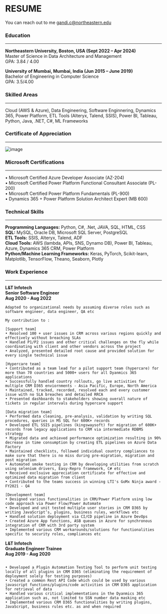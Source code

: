 # RESUME
You can reach out to me gandi.c@northeastern.edu

### **Education**
----------------------------------------------------------------------------------------------------------------------------------------------------------------------

**Northeastern University, Boston, USA (Sept 2022 – Apr 2024)**  
Master of Science in Data Architecture and Management  
GPA: 3.84 / 4.00

**University of Mumbai, Mumbai, India (Jun 2015 – June 2019)**  
Bachelor of Engineering in Computer Science  
GPA: 3.5/4.00  


### **Skilled Areas**
----------------------------------------------------------------------------------------------------------------------------------------------------------------------
Cloud (AWS & Azure), Data Engineering, Software Enginnering, Dynamics 365, Power Platform, ETL Tools (Alteryx, Talend, SSIS),  Power BI, Tableau, Python, Java, .NET, C#, ML Frameworks

### **Certificate of Appreciation**
----------------------------------------------------------------------------------------------------------------------------------------------------------------------

![image](https://github.com/chinmaygandi/Resume/assets/131703516/d6c2949d-026f-4703-a65d-e8465d6a7127)

### **Microsoft Certifications**
----------------------------------------------------------------------------------------------------------------------------------------------------------------------
• Microsoft Certified Azure Developer Associate (AZ-204)  
• Microsoft Certified Power Platform Functional Consultant Associate (PL-200)  
• Microsoft Certified Power Platform Fundamentals (PL-900)  
• Dynamics 365 + Power Platform Solution Architect Expert (MB 600)

### **Technical Skills**  
----------------------------------------------------------------------------------------------------------------------------------------------------------------------

**Programming Languages:** Python, C#, .Net, JAVA, SQL, HTML, CSS  
**SQL:** MySQL, Oracle DB, Microsoft SQL Server, PostgreSQL  
**ETL Tools:** SSIS, Alteryx, Talend, ADF  
**Cloud Tools:** AWS (lambda, APIs, SNS, Dynamo DB), Power BI, Tableau, Azure, Dynamics 365 CRM, Power Platform  
**Python/Machine Learning Frameworks:** Keras, PyTorch, Scikit-learn, Matplotlib, TensorFlow, Theano, Seaborn, Plotly

### **Work Experience**  
----------------------------------------------------------------------------------------------------------------------------------------------------------------------

**L&T Infotech**  
**Senior Software Engineer**  
**Aug 2020 - Aug 2022**   
```    
Adapted to organizational needs by assuming diverse roles such as software engineer, data engineer, QA etc

My contribution to :  

[Support team]  
• Resolved 100 + user issues in CRM across various regions quickly and effectively without breaching SLAs  
• Handled P1/P2 issues and other critical challenges on the fly while coordinating with client and other vendors across the project  
• Analyzed, presented detailed root cause and provided solution for every single technical issue 

[Hypercare team]  
• Contributed as a team lead for a pilot support team (hypercare) for more than 70 countries and 5000+ users for all Dyanmics 365 applications  
• Successfully handled country rollouts, go live activities for multiple CRM D365 enviornments - Asia Pacific, Europe, North America  
• Maintained, tracked, recorded, resolved each and every customer issue with no SLA breaches and detailed RRCA  
• Presented dashboards to stakeholders showing overall nature of tickets in regular intervals during hypercare support 
 
[Data migration team]  
• Performed data cleaning, pre-analysis, validation by writing SQL procedures, queries in MS SQL for 600K+ records  
• Developed ETL SSIS pipelines (kingswaysoft) for migration of 600K+ records from legacy applications to CRM via intermediate RDBMS strategy  
• Migrated data and achieved performance optimization resulting in 90% decrease in time consumption by creating ETL pipelines on Azure Data Factory  
• Maintained checklists, followed individual country compliances to make sure that there is no miss during pre-migration, migration and post migration  
• Automated smoke testing in CRM by developing utilities from scratch using selenium drivers, Easy-Repro framework, C# etc  
• Received exclsuive appreciation certificate for effective and optimized data migration from client 
• Contributed to the teams success in winning LTI's GoMx Ninja award - FY2021 - Q4
 
[Development team]  
• Designed various functionalities in CRM/Power Platform using low code approach via Power Flow/Power Automate 
• Developed and unit tested multiple user stories in CRM D365 by writing JavaScript’s, plugins, business rules, workflows etc 
• Handled solution deployment via CI/CD pipeline in Azure DevOps 
• Created Azure App functions, ASB queues in Azure for synchronous integration of CRM with 3rd party system
• Implemented various CRM workarounds/solutions for functionalities specific to security roles, compliances etc
```

**L&T Infotech**  
**Graduate Engineer Trainee**  
**Aug 2019 - Aug 2020**  
```
 
• Developed a Plugin Automation Testing Tool to perform unit testing locally of all plugins in CRM D365 (eliminating the requirement of deployment solely for testing purposes)  
• Created a common Rest API Code which could be used by various javascript functions/plugins/code activities in CRM D365 application for retrieval of data   
• Handled various critical implementations in the Dyanmics 365 application such as, not limited to SSN number data masking etc 
• Implemented various CRM D365 functionalities by writing plugins, JavaScript, business rules etc. as and when required
```

